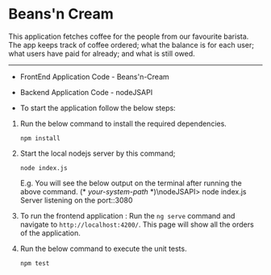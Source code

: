 # Beans'n Cream

This application fetches coffee for the people from our favourite barista. The app keeps track of coffee ordered; what the balance is for each user; what users have paid for already; and what is still owed.

***************************************************************************************************************************************
* FrontEnd Application Code - Beans'n-Cream
* Backend Application Code - nodeJSAPI

* To start the application follow the below steps:

1. Run the below command to install the required dependencies.

     ``npm install`` 

2. Start the local nodejs server by this command;

     ``node index.js`` 

   E.g. You will see the below output on the terminal after running the above command. 
(* *your-system-path* *)\nodeJSAPI> node index.js
        Server listening on the port::3080

3. To run the frontend application :
    Run the ``ng serve`` command and navigate to ``http://localhost:4200/``. 
This page will show all the orders of the application.

4. Run the below command to execute the unit tests.

     ``npm test`` 